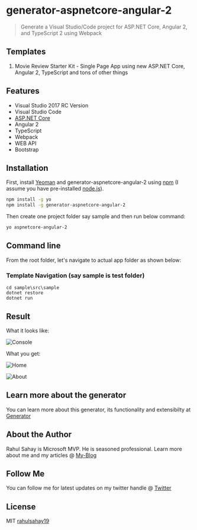 # generator-aspnetcore-angular-2
> Generate a Visual Studio/Code project for ASP.NET Core, Angular 2, and TypeScript 2 using Webpack

## Templates
1. Movie Review Starter Kit - Single Page App using new ASP.NET Core, Angular 2, TypeScript and tons of other things

## Features
* Visual Studio 2017 RC Version
* Visual Studio Code
* [ASP.NET Core](https://www.microsoft.com/net/core)
* Angular 2
* TypeScript 
* Webpack
* WEB API
* Bootstrap


## Installation

First, install [Yeoman](http://yeoman.io) and generator-aspnetcore-angular-2 using [npm](https://www.npmjs.com/) (I assume you have pre-installed [node.js](https://nodejs.org/)).

```bash
npm install -g yo
npm install -g generator-aspnetcore-angular-2
```

Then create one project folder say sample and then run below command:

```bash
yo aspnetcore-angular-2
```

## Command line

From the root folder, let's navigate to actual app folder as shown below:

### Template Navigation (say sample is test folder)
```
cd sample\src\sample
dotnet restore
dotnet run
```
## Result

What it looks like:

![Console](http://myview.rahulnivi.net/wp-content/uploads/2016/12/8th1.png)

What you get:

![Home](http://myview.rahulnivi.net/wp-content/uploads/2016/12/9th.png)

![About](http://myview.rahulnivi.net/wp-content/uploads/2016/12/10th.png)

## Learn more about the generator

You can learn more about this generator, its functionality and extensibilty at [Generator](http://myview.rahulnivi.net/asp-net-core-yeoman-generator/)  

## About the Author

Rahul Sahay is Microsoft MVP. He is seasoned professional. Learn more about me and my articles @ [My-Blog](http://myview.rahulnivi.net)

## Follow Me

You can follow me for latest updates on my twitter handle @ [Twitter](https://twitter.com/rahulsahay19)

## License

MIT [rahulsahay19](https://github.com/rahulsahay19)
